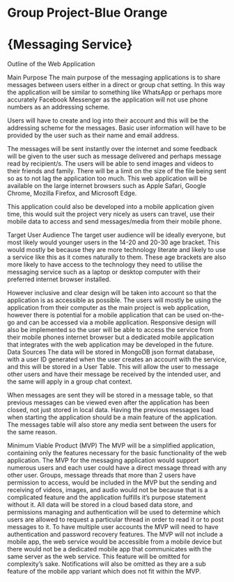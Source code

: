 # Group Project-Blue Orange
# {Messaging Service}

Outline of the Web Application

Main Purpose
The main purpose of the messaging applications is to share messages between users either in a direct or group chat setting. In this way the application will be similar to something like WhatsApp or perhaps more accurately Facebook Messenger as the application will not use phone numbers as an addressing scheme.

Users will have to create and log into their account and this will be the addressing scheme for the messages. Basic user information will have to be provided by the user such as their name and email address.

The messages will be sent instantly over the internet and some feedback will be given to the user such as message delivered and perhaps message read by recipient/s. The users will be able to send images and videos to their friends and family. There will be a limit on the size of the file being sent so as to not lag the application too much. This web application will be available on the large internet browsers such as Apple Safari, Google Chrome, Mozilla Firefox, and Microsoft Edge.

This application could also be developed into a mobile application given time, this would suit the project very nicely as users can travel, use their mobile data to access and send messages/media from their mobile phone.


Target User Audience
The target user audience will be ideally everyone, but most likely would younger users in the 14-20 and 20-30 age bracket. This would mostly be because they are more technology literate and likely to use a service like this as it comes naturally to them. These age brackets are also more likely to have access to the technology they need to utilise the messaging service such as a laptop or desktop computer with their preferred internet browser installed.

However inclusive and clear design will be taken into account so that the application is as accessible as possible. The users will mostly be using the application from their computer as the main project is web application, however there is potential for a mobile application that can be used on-the-go and can be accessed via a mobile application. Responsive design will also be implemented so the user will be able to access the service from their mobile phones internet browser but a dedicated mobile application that integrates with the web application may be developed in the future.
Data Sources
The data will be stored in MongoDB json format database, with a user ID generated when the user creates an account with the service, and this will be stored in a User Table. This will allow the user to message other users and have their message be received by the intended user, and the same will apply in a group chat context. 

When messages are sent they will be stored in a message table, so that previous messages can be viewed even after the application has been closed, not just stored in local data. Having the previous messages load when starting the application should be a main feature of the application. The messages table will also store any media sent between the users for the same reason.


Minimum Viable Product (MVP)
The MVP will be a simplified application, containing only the features necessary for the basic functionality of the web application. The MVP for the messaging application would support numerous users and each user could have a direct message thread with any other user. Groups, message threads that more than 2 users have permission to access, would be included in the MVP but the sending and receiving of videos, images, and audio would not be because that is a complicated feature and the application fulfills it’s purpose statement without it. All data will be stored in a cloud based data store, and permissions managing and authentication will be used to determine which users are allowed to request a particular thread in order to read it or to post messages to it. To have multiple user accounts the MVP will need to have authentication and password recovery features. The MVP will not include a mobile app, the web service would be accessible from a mobile device but there would not be a dedicated mobile app that communicates with the same server as the web service. This feature will be omitted for complexity’s sake. Notifications will also be omitted as they are a sub feature of the mobile app variant which does not fit within the MVP.

